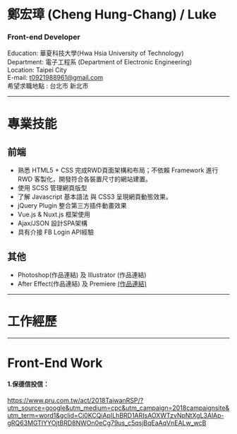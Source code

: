 # 鄭宏璋 (Cheng Hung-Chang) / Luke 

### Front-end Developer 
Education: 華夏科技大學(Hwa Hsia University of Technology)<br>
Department: 電子工程系 (Department of Electronic Engineering)<br>
Location: Taipei City         <br>
E-mail: t0921988961@gmail.com <br>
希望求職地點 : 台北市 新北市 <br>

* * *

# 專業技能
## 前端
+ 熟悉 HTML5 + CSS 完成RWD頁面架構和布局；不依賴 Framework 進行 RWD 客製化，開發符合各裝置尺寸的網站建置。
+ 使用 SCSS 管理網頁版型
+ 了解 Javascript 基本語法 與 CSS3 呈現網頁動態效果。
+ jQuery Plugin 整合第三方插件動畫效果
+ Vue.js & Nuxt.js 框架使用
+ Ajax/JSON 設計SPA架構 
+ 具有介接 FB Login API經驗

## 其他
+ Photoshop(作品連結) 及 Illustrator (作品連結)
+ After Effect(作品連結) 及 Premiere [(作品連結)](https://youtu.be/HuH0PMd8ndw)

* * *

# 工作經歷

* * *

# Front-End Work
#### 1.保德信投信：
<https://www.pru.com.tw/act/2018TaiwanRSP/?utm_source=google&utm_medium=cpc&utm_campaign=2018campaignsite&utm_term=word1&gclid=Cj0KCQiApILhBRD1ARIsAOXWTzvNpNtXgL3AlAp-gRQ63MGTIYYOjtBRD8NWOn0eCg79us_c5qsjBqEaAqVnEALw_wcB>
